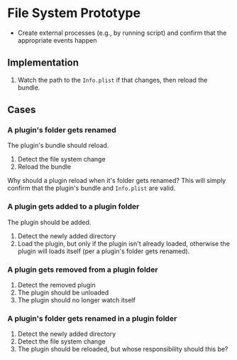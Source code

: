 # File System Prototype

* Create external processes (e.g., by running script) and confirm that the appropriate events happen

## Implementation

1. Watch the path to the `Info.plist` if that changes, then reload the bundle.

## Cases

### A plugin's folder gets renamed

The plugin's bundle should reload.

1. Detect the file system change
2. Reload the bundle

Why should a plugin reload when it's folder gets renamed? This will simply confirm that the plugin's bundle and `Info.plist` are valid.

### A plugin gets added to a plugin folder

The plugin should be added.
	
1. Detect the newly added directory
2. Load the plugin, but only if the plugin isn't already loaded, otherwise the plugin will loads itself (per a plugin's folder gets renamed).

### A plugin gets removed from a plugin folder

1. Detect the removed plugin
2. The plugin should be unloaded
3. The plugin should no longer watch itself

### A plugin's folder gets renamed in a plugin folder

1. Detect the newly added directory
2. Detect the file system change
3. The plugin should be reloaded, but whose responsibility should this be?
